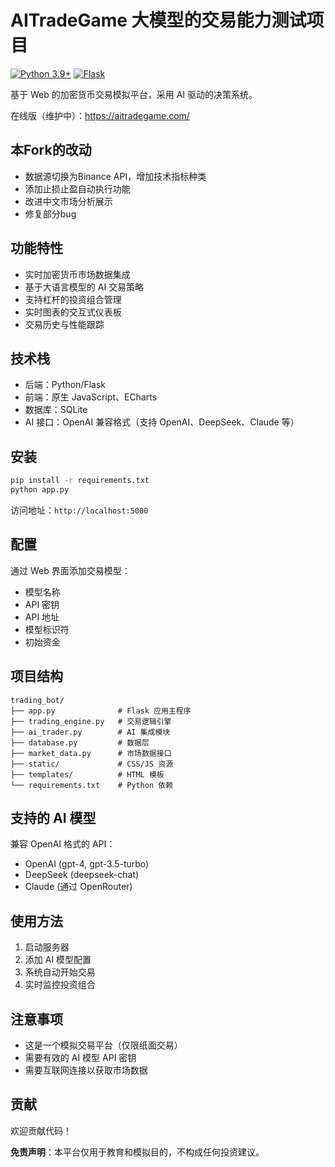 # AITradeGame 大模型的交易能力测试项目

[![Python 3.9+](https://img.shields.io/badge/python-3.9+-blue.svg)](https://www.python.org/downloads/)
[![Flask](https://img.shields.io/badge/flask-3.0+-green.svg)](https://flask.palletsprojects.com/)

基于 Web 的加密货币交易模拟平台，采用 AI 驱动的决策系统。

在线版（维护中）：https://aitradegame.com/

## 本Fork的改动

- 数据源切换为Binance API，增加技术指标种类
- 添加止损止盈自动执行功能
- 改进中文市场分析展示
- 修复部分bug 

## 功能特性

- 实时加密货币市场数据集成
- 基于大语言模型的 AI 交易策略
- 支持杠杆的投资组合管理
- 实时图表的交互式仪表板
- 交易历史与性能跟踪

## 技术栈

- 后端：Python/Flask
- 前端：原生 JavaScript、ECharts
- 数据库：SQLite
- AI 接口：OpenAI 兼容格式（支持 OpenAI、DeepSeek、Claude 等）

## 安装

```bash
pip install -r requirements.txt
python app.py
```

访问地址：`http://localhost:5000`

## 配置

通过 Web 界面添加交易模型：
- 模型名称
- API 密钥
- API 地址
- 模型标识符
- 初始资金

## 项目结构

```
trading_bot/
├── app.py              # Flask 应用主程序
├── trading_engine.py   # 交易逻辑引擎
├── ai_trader.py        # AI 集成模块
├── database.py         # 数据层
├── market_data.py      # 市场数据接口
├── static/             # CSS/JS 资源
├── templates/          # HTML 模板
└── requirements.txt    # Python 依赖
```

## 支持的 AI 模型

兼容 OpenAI 格式的 API：
- OpenAI (gpt-4, gpt-3.5-turbo)
- DeepSeek (deepseek-chat)
- Claude (通过 OpenRouter)

## 使用方法

1. 启动服务器
2. 添加 AI 模型配置
3. 系统自动开始交易
4. 实时监控投资组合

## 注意事项

- 这是一个模拟交易平台（仅限纸面交易）
- 需要有效的 AI 模型 API 密钥
- 需要互联网连接以获取市场数据

## 贡献

欢迎贡献代码！

**免责声明**：本平台仅用于教育和模拟目的，不构成任何投资建议。
